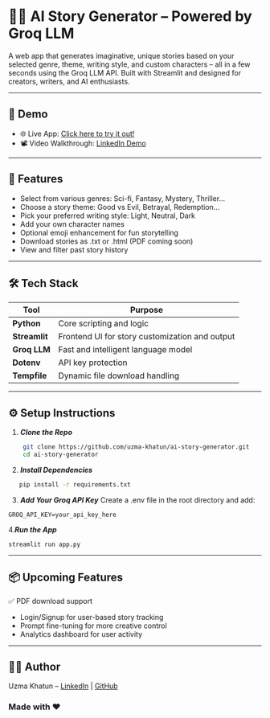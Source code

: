 # 🧙‍♀️ AI Story Generator – Powered by Groq LLM
A web app that generates imaginative, unique stories based on your selected genre, theme, writing style, and custom characters – all in a few seconds using the Groq LLM API. Built with Streamlit and designed for creators, writers, and AI enthusiasts.

---

## 🚀 Demo
- 🌐 Live App: [Click here to try it out!](https://ai-story-generator-webapp.streamlit.app/)
- 📽️ Video Walkthrough: [LinkedIn Demo]()

----

## 🔮 Features
-  Select from various genres: Sci-fi, Fantasy, Mystery, Thriller...
-  Choose a story theme: Good vs Evil, Betrayal, Redemption...
-  Pick your preferred writing style: Light, Neutral, Dark
-  Add your own character names
-  Optional emoji enhancement for fun storytelling
-  Download stories as .txt or .html (PDF coming soon)
-  View and filter past story history

---

## 🛠️ Tech Stack
| Tool           | Purpose                                |
|----------------|----------------------------------------|
| **Python**     | Core scripting and logic               |
| **Streamlit**  | Frontend UI for story customization and output|
| **Groq LLM**   | Fast and intelligent language model    |
| **Dotenv**     |API key protection                      |
| **Tempfile**   | Dynamic file download handling         |

----

## ⚙️ Setup Instructions
1. ***Clone the Repo***
``` bash
    git clone https://github.com/uzma-khatun/ai-story-generator.git
    cd ai-story-generator
```

2. ***Install Dependencies***
``` bash
   pip install -r requirements.txt
```

3. ***Add Your Groq API Key***
Create a .env file in the root directory and add:
```
GROQ_API_KEY=your_api_key_here
```
4.***Run the App***
```
streamlit run app.py
```
---

## 📦 Upcoming Features
✅ PDF download support
- Login/Signup for user-based story tracking
- Prompt fine-tuning for more creative control
- Analytics dashboard for user activity

----

## 👩‍💻 Author
Uzma Khatun – [LinkedIn]() | [GitHub]()

### Made with ❤️
